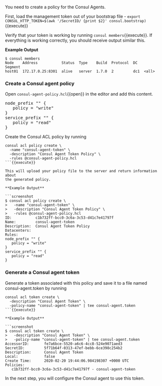 <style type="text/css">
.noselect { -webkit-touch-callout: none; -webkit-user-select: none; -khtml-user-select: none; -moz-user-select: none; -ms-user-select: none; user-select: none; }
</style>

You need to create a policy for the Consul Agents.

First, load the management token out of your bootstrap file -
`export CONSUL_HTTP_TOKEN=$(awk '/SecretID/ {print $2}' consul.bootstrap)`{{execute}}

Verify that your token is working by running `consul members`{{execute}}. If everything
is working correctly, you should receive output similar this.

**Example Output**

```screenshot
$ consul members
Node    Address           Status  Type    Build  Protocol  DC   Segment
host01  172.17.0.25:8301  alive   server  1.7.0  2         dc1  <all>
```

### Create a Consul agent policy

Open `consul-agent-policy.hcl`{{open}} in the editor and add this content.

<pre class="file" data-filename="consul-agent-policy.hcl" data-target="replace">
node_prefix "" {
   policy = "write"
}
service_prefix "" {
   policy = "read"
}
</pre>

Create the Consul ACL policy by running

```
consul acl policy create \
  -name "consul-agent-token" \
  -description "Consul Agent Token Policy" \
  -rules @consul-agent-policy.hcl
```{{execute}}

This will upload your policy file to the server and return information about
the generated policy.

**Example Output**

```screenshot
$ consul acl policy create \
>   -name "consul-agent-token" \
>   -description "Consul Agent Token Policy" \
>   -rules @consul-agent-policy.hcl
ID:           c1b732ff-bcc0-3c6a-3c53-d41c7e41797f
Name:         consul-agent-token
Description:  Consul Agent Token Policy
Datacenters:
Rules:
node_prefix "" {
   policy = "write"
}
service_prefix "" {
   policy = "read"
}
```

### Generate a Consul agent token

Generate a token associated with this policy and save it to a file named
consul-agent.token by running

```
consul acl token create \
  -description "Consul Agent Token" \
  -policy-name "consul-agent-token" | tee consul-agent.token
```{{execute}}

**Example Output**

```screenshot
$ consul acl token create \
>   -description "Consul Agent Token" \
>   -policy-name "consul-agent-token" | tee consul-agent.token
AccessorID:       fe7a6bce-5520-a6c6-4cc8-524e9071aed3
SecretID:         5f71b64f-0313-47ef-bebb-6ce398c254b2
Description:      Consul Agent Token
Local:            false
Create Time:      2020-02-20 19:44:06.984198307 +0000 UTC
Policies:
   c1b732ff-bcc0-3c6a-3c53-d41c7e41797f - consul-agent-token
```

In the next step, you will configure the Consul agent to use this token.
